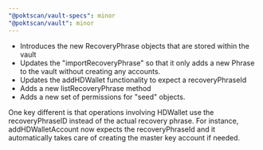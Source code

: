 ```yaml
---
"@poktscan/vault-specs": minor
"@poktscan/vault": minor
---
```


* Introduces the new RecoveryPhrase objects that are stored within the vault
* Updates the "importRecoveryPhrase" so that it only adds a new Phrase to the vault without creating any accounts.
* Updates the addHDWallet functionality to expect a recoveryPhraseId
* Adds a new listRecoveryPhrase method
* Adds a new set of permissions for "seed" objects.

One key different is that operations involving HDWallet use the recoveryPhraseID instead of the actual recovery phrase. For instance, addHDWalletAccount now expects the recoveryPhraseId and it automatically takes care of creating the master key account if needed.
